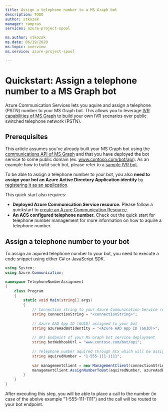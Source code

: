 ```yaml
---
title: Assign a telephone number to a MS Graph bot
description: TODO
author: stkozak    
manager: rampras
services: azure-project-spool

ms.author: stkozak
ms.date: 06/19/2020
ms.topic: overview
ms.service: azure-project-spool

---
```

# Quickstart: Assign a telephone number to a MS Graph bot
Azure Communication Services lets you aquire and assign a telephone (PSTN) number to your MS Graph bot. This allows you to leverage [IVR capabilities of MS Graph](https://docs.microsoft.com/en-us/graph/api/resources/calls-api-ivr-overview?view=graph-rest-1.0) to build your own IVR scenarios over public switched telephone network (PSTN).

## Prerequisites

This article assumes you've already built your MS Graph bot using the [communications API of MS Graph](https://docs.microsoft.com/en-us/graph/api/resources/communications-api-overview?view=graph-rest-1.0) and that you have deployed the bot service to some public domain (ex. www.contoso.com/bot/api). As an example how to build such bot, please refer to a [sample IVR bot](https://github.com/microsoftgraph/microsoft-graph-comms-samples/tree/master/Samples/V1.0Samples/StatelessSamples/SimpleIvrBot).

To be able to assign a telephone number to your bot, you also **need to assign your bot an Azure Active Directory Application identity** by [registering it as an application](https://docs.microsoft.com/en-us/azure/active-directory/develop/quickstart-register-app).

This quick start also requires:
- **Deployed Azure Communication Service resource.** Please follow a quickstart to [create an Azure Communication Resource](./create-a-communication-resource).
- **An ACS configured telephone number.** Check out the quick start for telephone number management for more information on how to aquire a telephone number. 

## Assign a telephone number to your bot

To assign an aquired telephone number to your bot, you need to execute a code snippet using either C# or JavaScript SDK.

```csharp
using System;
using Azure.Communication;

namespace TelephoneNumberAssignment
{
    class Program
    {
        static void Main(string[] args)
        {
            // Connection string to your Azure Communication Service resource
            string connectionString = "<connectionString>";
			
            // Azure AAD App ID (GUID) assigned to your bot
            string azureAadBotIdentity = "<Azure AAD App ID (GUID)>";
			
            // API Endpoint of your MS Graph bot service deployment
            string botWebhookUrl = "www.contoso.com/bot/api";
			
            // Telephone number aquired through ACS which will be assigned to the bot
            string aquiredNumber = "1-555-111-1111"; 
			
            var managementClient = new ManagementClient(connectionString);
            managementClient.AssignNumberToBot(aquiredNumber, azureAadBotIdentity, botWebhookUrl);          
        }
    }
}
```

After executing this step, you will be able to place a call to the number (in case of the abolve example "1-555-111-1111") and the call will be routed to your bot endpoint.
